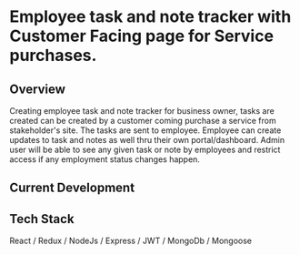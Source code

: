 # Employee task and note tracker with Customer Facing page for Service purchases.


## Overview
Creating employee task and note tracker for business owner, tasks are created can be created by a customer coming purchase a service from stakeholder's site. The tasks are sent to employee. Employee can create updates to task and notes as well thru their own portal/dashboard. Admin user will be able to see any given task or note by employees and restrict access if any employment status changes happen. 

## Current Development


## Tech Stack
React / Redux / NodeJs / Express / JWT / MongoDb / Mongoose 